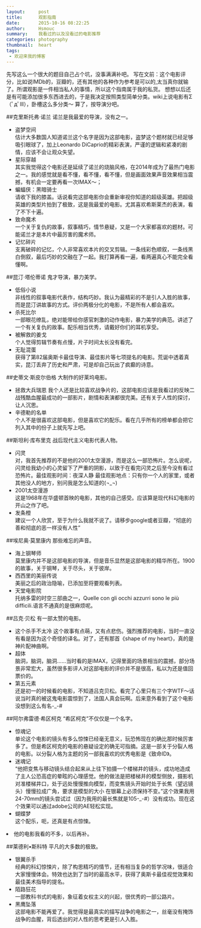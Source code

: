 ```yaml
---
layout:     post
title:      观影指南
date:       2015-10-16 08:22:25
author:     Hsmouc
summary:    我看过的以及没看过的电影推荐
categories: photography
thumbnail:  heart
tags:
 - 欢迎来我的博客
---
```

先写这么一个很大的题目自己占个坑，没事满满补吧。
写在文前：这个电影评分，比如说IMDb的，豆瓣的，还有其他的各种作为参考是可以的,太当真你就输了。所谓观影是一件相当私人的事情，所以这个指南属于我的私货。
想想以后还是有可能添加很多东西进去的，于是我决定按照类型简单分类。wiki上说电影有Σ（ﾟдﾟlll），卧槽这么多分类～ 算了，按导演分吧。

##克里斯托弗·诺兰
诺兰是我最爱的导演，没有之一。

- 盗梦空间  
估计大多数国人知道诺兰这个名字是因为这部电影，盗梦这个题材就已经足够吸引眼球了，加上Leonardo DiCaprio的精彩表演，严谨的逻辑和紧凑的剧情，应该不会让观众失望。 
- 星际穿越  
其实我觉得这个电影还是延续了诺兰的烧脑风格，在2014年成为了最热门电影之一。我的感觉就是看不懂，看不懂，看不懂，但是画面效果声音效果相当震撼，有机会一定要再看一次IMAX～； 
- 蝙蝠侠：黑暗骑士  
请收下我的膝盖。话说看完这部电影你会重新审视你知道的超级英雄。把超级英雄的类型片拍到了极致，这是我最爱的电影。尤其喜欢希斯莱杰的表演，看了不下十遍。
- 致命魔术  
一个关于复仇的故事，叙事精巧，情节悬疑，又是一个大家都喜欢的题材。可能诺兰才是本片中最厉害的魔术师。       
- 记忆碎片  
支离破碎的记忆，个人非常喜欢本片的交叉剪辑。一条线彩色顺叙，一条线黑白倒叙，最后巧妙的交融在了一起。我打算再看一遍，看两遍真心不能完全看懂啊。

##昆汀·塔伦蒂诺
鬼才导演，暴力美学。

- 低俗小说  
非线性的叙事电影代表作，结构巧妙。我认为最精彩的不是引人入胜的故事，而是昆汀讲故事的方式。评价两极分化的电影，不是所有人都会喜欢。
- 杀死比尔     
一部眼花缭乱，绝对能带给你感官刺激的动作电影，暴力美学的典范。讲述了一个有关复仇的故事。配乐相当优秀，请戴好你们的耳机享受。
- 被解救的姜戈  
个人觉得剪辑节奏有点慢，片子时间太长没有看完。
- 无耻混蛋   
  获得了第82届奥斯卡最佳导演、最佳影片等七项提名的电影。荒诞中透着真实，昆汀丢弃了历史和严肃，可是却自己玩出了疯癫的诗意。

##史蒂文·斯皮尔伯格
大制作的好莱坞电影。

- 拯救大兵瑞恩
我个人还是比较喜欢战争片的，这部电影应该是我看过的反映二战残酷血腥最成功的一部影片，剧情和表演都很完美。还有关于人性的探讨，让人沉思。
- 辛德勒的名单  
个人不是很喜欢这部电影，但是喜欢它的配乐。看在几乎所有的榜单都会把它列入其中的份子上就先写上吧。

##斯坦利·库布里克
战后现代主义电影代表人物。

- 闪灵    
对，我首先推荐的不是他的2001太空漫游，而是这么一部恐怖片。怎么说呢，闪灵给我幼小的心灵留下了严重的阴影，以致于在看完闪灵之后至今没有看过恐怖片。最佳观影时间：夜深人静 最佳观影地点：只有你一个人的家里，或者其他没人的地方，别问我是怎么知道的(¬_¬)
- 2001太空漫游   
这是1968年在华盛顿首映的电影，其他的自己感受。应该算是现代科幻电影的开山之作了吧。
- 发条橙  
建议一个人欣赏，至于为什么我就不说了。请移步google或者豆瓣，“彻底的善和彻底的恶一样没有人性”

##埃尼奥·莫里康内
那些难忘的声音。

- 海上钢琴师    
莫里康内并不是这部电影的导演，但是音乐显然是这部电影的精华所在。1900的故事，关于钢琴，关于尽头，关于彼岸。
- 西西里的美丽传说      
美丽之后的政治隐喻，已添加至将要观看列表。
- 天堂电影院  
托纳多雷的时空三部曲之一，Quelle con gli occhi azzurri sono le più difficili.语言不通真的是很麻烦呢。

##吕克·贝松
有一部太赞的电影。

- 这个杀手不太冷
这个故事有点萌，又有点悲伤。强烈推荐的电影，当时一直没有看是因为这个奇怪的译名。对了，还有那首《shape of my heart》，真的是神片配神曲啊。
- 超体   
脑洞，脑洞，脑洞……当时看的是IMAX，记得里面的场景相当的震撼，部分场景非常宏大，虽然很多影评人对这部电影的评价并不是很高，私以为还是值回票价的。
- 第五元素   
还是初一的时候看的电影，不知道吕克贝松。看完了心里只有三个字WTF～话说当时真的被这鬼电影震惊到了，法国人真会玩啊。后来意外看到了这个电影没想到这么有名-_-#

##阿尔弗雷德·希区柯克
“希区柯克”不仅仅是一个名字。

- 惊魂记   
单论这个电影的镜头有多么惊悚已经毫无意义，玩恐怖现在的确比那时候厉害多了。但是希区柯克的电影的悬疑设定的确无可指摘。这是一部关于分裂人格的电影。以分裂人格为主题的另一部我喜欢的优秀电影是《致命ID》。
- 迷魂记   
“他把变焦与移动镜头结合起来从上往下拍摄一个楼梯井的镜头，成功地造成了主人公恐高症的晕眩的心理感觉。他的做法是把楼梯井的模型侧放，摄影机对准楼梯井口，处于远处慢慢推向模型，而变焦镜头开始时处于长焦（望远镜头）慢慢拉成广角，要求是模型的大小 在银幕上必须保持不变。”这个效果我用24-70mm的镜头尝试过（因为我用的最长焦就是105-_-#）没有成功。现在这个效果可以通过adobe公司的AE轻松实现。
- 蝴蝶梦   
这个配乐，呃，还真是有点惊悚。
<li>他的电影我看的不多，以后再补。</li>

##莱德利•斯科特
平凡的大多数的极致。

- 银翼杀手    
经典的科幻惊悚片，除了构思精巧的情节，还有相当复杂的哲学况味，很适合大家慢慢体会。特效也达到了当时的最高水平，获得了奥斯卡最佳视觉效果和最佳美术指导的提名。
- 陌路狂花    
一部教科书式的电影，象征着女权主义的兴起，很优秀的一部公路片。
- 黑鹰坠落    
这部电影不能再爱了。我觉得是最真实的描写战争的电影之一，丝毫没有掩饰战争的血腥，背后透出的对人性的思考更是引人入胜。
















